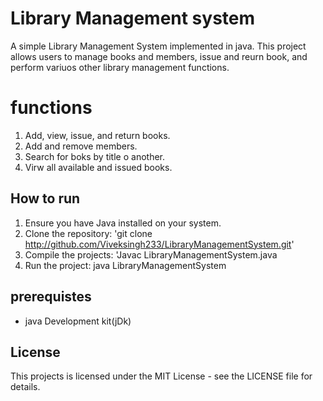# Library Management system

A simple Library Management System  implemented in java. This project allows users to manage books and members, issue and reurn book, and perform variuos other library management functions.

# functions
1. Add, view, issue, and return books.
2. Add and remove members.
3. Search for boks by title o another.
4. Virw all available and issued books.

## How to run
1. Ensure you have Java installed on your system.
2. Clone the repository: 'git clone http://github.com/Viveksingh233/LibraryManagementSystem.git'
3. Compile the projects: 'Javac LibraryManagementSystem.java
4. Run the project: java LibraryManagementSystem

## prerequistes
- java Development kit(jDk)

## License
This projects is licensed under the MIT License - see the LICENSE file for details.

